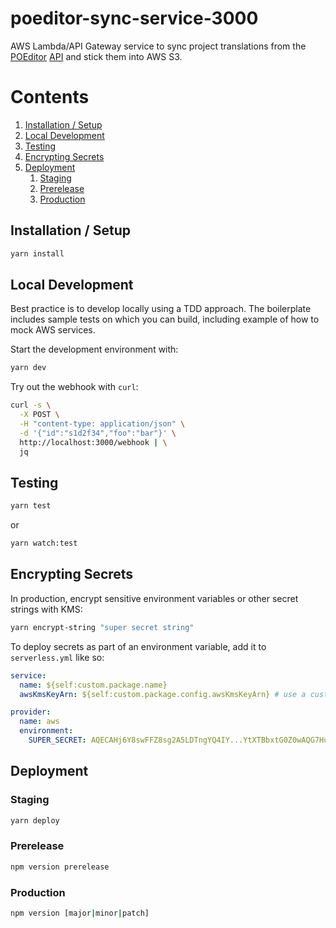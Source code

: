 # poeditor-sync-service-3000

AWS Lambda/API Gateway service to sync project translations from the
[POEditor](https://poeditor.com/) [API](https://poeditor.com/docs/api) and stick
them into AWS S3.

# Contents

1. [Installation / Setup](#installation--setup)
1. [Local Development](#local-development)
1. [Testing](#testing)
1. [Encrypting Secrets](#encrypting-secrets)
1. [Deployment](#deployment)
   1. [Staging](#staging)
   1. [Prerelease](#prerelease)
   1. [Production](#production)

## Installation / Setup

```sh
yarn install
```

## Local Development

Best practice is to develop locally using a TDD approach. The boilerplate
includes sample tests on which you can build, including example of how to mock
AWS services.

Start the development environment with:

```sh
yarn dev
```

Try out the webhook with `curl`:

```sh
curl -s \
  -X POST \
  -H "content-type: application/json" \
  -d '{"id":"s1d2f34","foo":"bar"}' \
  http://localhost:3000/webhook | \
  jq
```

## Testing

```sh
yarn test
```

or

```sh
yarn watch:test
```

## Encrypting Secrets

In production, encrypt sensitive environment variables or other secret strings
with KMS:

```sh
yarn encrypt-string "super secret string"
```

To deploy secrets as part of an environment variable, add it to `serverless.yml`
like so:

```yaml
service:
  name: ${self:custom.package.name}
  awsKmsKeyArn: ${self:custom.package.config.awsKmsKeyArn} # use a custom kms key, defined in package.json

provider:
  name: aws
  environment:
    SUPER_SECRET: AQECAHj6Y8swFFZ8sg2A5LDTngYQ4IY...YtXTBbxtG0Z0wAQG7HuQ==
```

## Deployment

### Staging

```sh
yarn deploy
```

### Prerelease

```sh
npm version prerelease
```

### Production

```sh
npm version [major|minor|patch]
```
